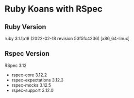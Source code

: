 # Ruby Koans with RSpec

## Ruby Version

ruby 3.1.1p18 (2022-02-18 revision 53f5fc4236) [x86_64-linux]

## Rspec Version

RSpec 3.12

- rspec-core 3.12.2
- rspec-expectations 3.12.3
- rspec-mocks 3.12.5
- rspec-support 3.12.0
